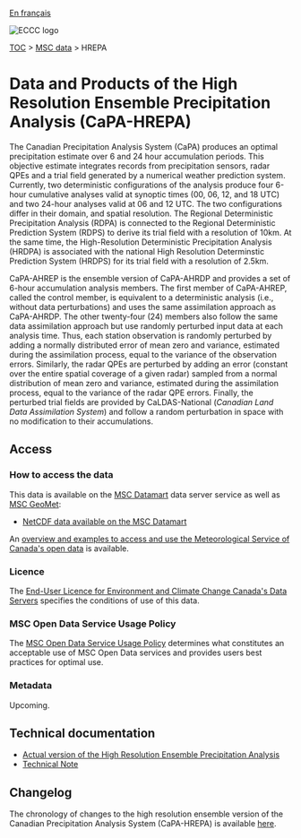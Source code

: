 [En français](readme_hrepa_fr.md)

![ECCC logo](../../img_eccc-logo.png)

[TOC](../../readme_en.md) > [MSC data](../readme_en.md) > HREPA 


# Data and Products of the High Resolution Ensemble Precipitation Analysis (CaPA-HREPA)

The Canadian Precipitation Analysis System (CaPA) produces an optimal precipitation estimate over 6 and 24 hour accumulation periods. This objective estimate integrates records from precipitation sensors, radar QPEs and a trial field generated by a numerical weather prediction system. Currently, two deterministic configurations of the analysis produce four 6-hour cumulative analyses valid at synoptic times (00, 06, 12, and 18 UTC) and two 24-hour analyses valid at 06 and 12 UTC. The two configurations differ in their domain, and spatial resolution. The Regional Deterministic Precipitation Analysis (RDPA) is connected to the Regional Deterministic Prediction System (RDPS) to derive its trial field with a resolution of 10km. At the same time, the High-Resolution Deterministic Precipitation Analysis (HRDPA) is associated with the national High Resolution Determinstic Prediction System (HRDPS) for its trial field with a resolution of 2.5km.

CaPA-AHREP is the ensemble version of CaPA-AHRDP and provides a set of 6-hour accumulation analysis members. The first member of CaPA-AHREP, called the control member, is equivalent to a deterministic analysis (i.e., without data perturbations) and uses the same assimilation approach as CaPA-AHRDP. The other twenty-four (24) members also follow the same data assimilation approach but use randomly perturbed input data at each analysis time. Thus, each station observation is randomly perturbed by adding a normally distributed error of mean zero and variance, estimated during the assimilation process, equal to the variance of the observation errors. Similarly, the radar QPEs are perturbed by adding an error (constant over the entire spatial coverage of a given radar) sampled from a normal distribution of mean zero and variance, estimated during the assimilation process, equal to the variance of the radar QPE errors. Finally, the perturbed trial fields are provided by CaLDAS-National (*Canadian Land Data Assimilation System*) and follow a random perturbation in space with no modification to their accumulations.

## Access

### How to access the data

This data is available on the [MSC Datamart](../../msc-datamart/readme_en.md) data server service as well as [MSC GeoMet](../../msc-geomet/readme_en.md):

* [NetCDF data available on the MSC Datamart](readme_hrepa-datamart_en.md) 

An [overview and examples to access and use the Meteorological Service of Canada's open data](../../usage/readme_en.md) is available.

### Licence

The [End-User Licence for Environment and Climate Change Canada's Data Servers](../../licence/readme_en.md) specifies the conditions of use of this data.

### MSC Open Data Service Usage Policy

The [MSC Open Data Service Usage Policy](../../usage-policy/readme_en.md) determines what constitutes an acceptable use of MSC Open Data services and provides users best practices for optimal use.

### Metadata

Upcoming.

## Technical documentation

* [Actual version of the High Resolution Ensemble Precipitation Analysis](https://collaboration.cmc.ec.gc.ca/cmc/CMOI/product_guide/docs/tech_specifications/tech_specifications_HREPA_e.pdf)
* [Technical Note](https://collaboration.cmc.ec.gc.ca/cmc/cmoi/product_guide/docs/lib/technote_capa_hrepa_e.pdf)

## Changelog

The chronology of changes to the high resolution ensemble version of the Canadian Precipitation Analysis System (CaPA-HREPA) is available [here](changelog_hrepa_en.md).